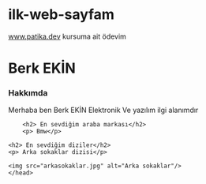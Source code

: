 # ilk-web-sayfam
www.patika.dev kursuma ait ödevim
<html>
    <head>
        <h1> Berk EKİN </h1>
        <h3>Hakkımda</h3>
        <p> Merhaba ben Berk EKİN Elektronik Ve yazılım ilgi alanımdır
        </p>
        
        <h2> En sevdiğim araba markası</h2>
        <p> Bmw</p> 

    <h2> En sevdiğim diziler</h2>
    <p> Arka sokaklar dizisi</p> 
<!-- resim kodu  -->
    <img src="arkasokaklar.jpg" alt="Arka sokaklar"/>
    </head>
</html>



